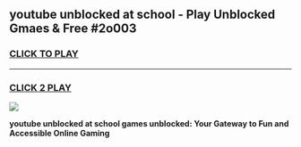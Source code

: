 
## youtube unblocked at school - Play Unblocked Gmaes & Free #2o003
<h3>
<a href="https://news.freeplayer.one?title=youtube_unblocked_at_school&ref=03M">CLICK TO PLAY</a></h3>
<hr>

<h3>
<a href="https://news.freeplayer.one?title=youtube_unblocked_at_school&ref=03M">CLICK 2 PLAY</a>
  
</h3>

<a href="https://news.freeplayer.one?title=youtube_unblocked_at_school&ref=03M"><img src="https://clearcache.store/games.png"></a>


**youtube unblocked at school games unblocked: Your Gateway to Fun and Accessible Online Gaming**
